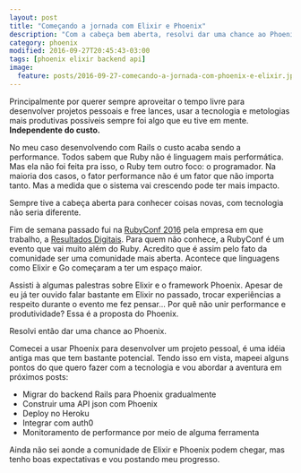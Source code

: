 ```yaml
---
layout: post
title: "Começando a jornada com Elixir e Phoenix"
description: "Com a cabeça bem aberta, resolvi dar uma chance ao Phoenix e Elixir."
category: phoenix
modified: 2016-09-27T20:45:43-03:00
tags: [phoenix elixir backend api]
image:
  feature: posts/2016-09-27-comecando-a-jornada-com-phoenix-e-elixir.jpg
---
```


Principalmente por querer sempre aproveitar o tempo livre para desenvolver projetos pessoais e free lances, usar a tecnologia e metologias mais produtivas possíveis sempre foi algo que eu tive em mente. **Independente do custo.**

No meu caso desenvolvendo com Rails o custo acaba sendo a performance. Todos sabem que Ruby não é linguagem mais performática. Mas ela não foi feita pra isso, o Ruby tem outro foco: o programador. Na maioria dos casos, o fator performance não é um fator que não importa tanto. Mas a medida que o sistema vai crescendo pode ter mais impacto.

Sempre tive a cabeça aberta para conhecer coisas novas, com tecnologia não seria diferente.

Fim de semana passado fui na [RubyConf 2016](http://www.rubyconf.com.br/) pela empresa em que trabalho, a [Resultados Digitais](http://resultadosdigitais.com.br/). Para quem não conhece, a RubyConf é um evento que vai muito além do Ruby. Acredito que é assim pelo fato da comunidade ser uma comunidade mais aberta. Acontece que linguagens como Elixir e Go começaram a ter um espaço maior.

Assisti à algumas palestras sobre Elixir e o framework Phoenix. Apesar de eu já ter ouvido falar bastante em Elixir no passado, trocar experiências a respeito durante o evento me fez pensar... Por quê não unir performance e produtividade? Essa é a proposta do Phoenix.

Resolvi então dar uma chance ao Phoenix.

Comecei a usar Phoenix para desenvolver um projeto pessoal, é uma idéia antiga mas que tem bastante potencial. Tendo isso em vista, mapeei alguns pontos do que quero fazer com a tecnologia e vou abordar a aventura em próximos posts:

- Migrar do backend Rails para Phoenix gradualmente
- Construir uma API json com Phoenix
- Deploy no Heroku
- Integrar com auth0
- Monitoramento de performance por meio de alguma ferramenta

Ainda não sei aonde a comunidade de Elixir e Phoenix podem chegar, mas tenho boas expectativas e vou postando meu progresso.
